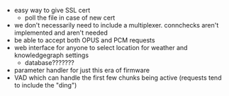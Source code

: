 -   easy way to give SSL cert
    -   poll the file in case of new cert
-   we don't necessarily need to include a multiplexer. connchecks aren't implemented and aren't needed
-   be able to accept both OPUS and PCM requests
-   web interface for anyone to select location for weather and knowledgegraph settings
    -   database???????
-   parameter handler for just this era of firmware
-   VAD which can handle the first few chunks being active (requests tend to include the "ding")